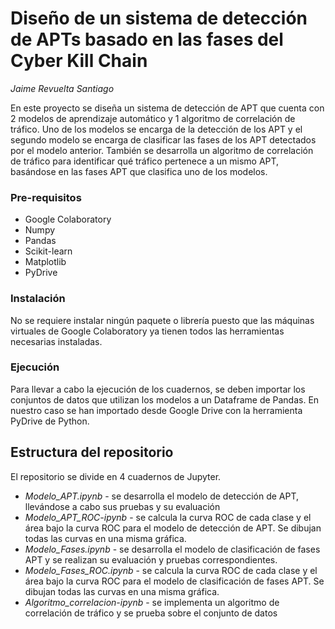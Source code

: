 # Diseño de un sistema de detección de APTs basado en las fases del Cyber Kill Chain

_Jaime Revuelta Santiago_

En este proyecto se diseña un sistema de detección de APT que cuenta con 2 modelos de aprendizaje automático y 1 algoritmo de correlación de tráfico. Uno de los modelos se encarga de la detección de los APT y el segundo modelo se encarga de clasificar las fases de los APT detectados por el modelo anterior. También se desarrolla un algoritmo de correlación de tráfico para identificar qué tráfico pertenece a un mismo APT, basándose en las fases APT que clasifica uno de los modelos.


### Pre-requisitos

* Google Colaboratory
* Numpy
* Pandas
* Scikit-learn
* Matplotlib
* PyDrive

### Instalación

No se requiere instalar ningún paquete o librería puesto que las máquinas virtuales de Google Colaboratory ya tienen todos las herramientas necesarias instaladas.

### Ejecución

Para llevar a cabo la ejecución de los cuadernos, se deben importar los conjuntos de datos que utilizan los modelos a un Dataframe de Pandas. En nuestro caso se han importado desde Google Drive con la herramienta PyDrive de Python.

## Estructura del repositorio

El repositorio se divide en 4 cuadernos de Jupyter.

* *Modelo_APT.ipynb* - se desarrolla el modelo de detección de APT, llevándose a cabo sus pruebas y su evaluación
* *Modelo_APT_ROC-ipynb* - se calcula la curva ROC de cada clase y el área bajo la curva ROC para el modelo de detección de APT. Se dibujan todas las curvas en una misma gráfica.
* *Modelo_Fases.ipynb* - se desarrolla el modelo de clasificación de fases APT y se realizan su evaluación y pruebas correspondientes.
* *Modelo_Fases_ROC.ipynb* - se calcula la curva ROC de cada clase y el área bajo la curva ROC para el modelo de clasificación de fases APT. Se dibujan todas las curvas en una misma gráfica.
* *Algoritmo_correlacion-ipynb* - se implementa un algoritmo de correlación de tráfico y se prueba sobre el conjunto de datos 
